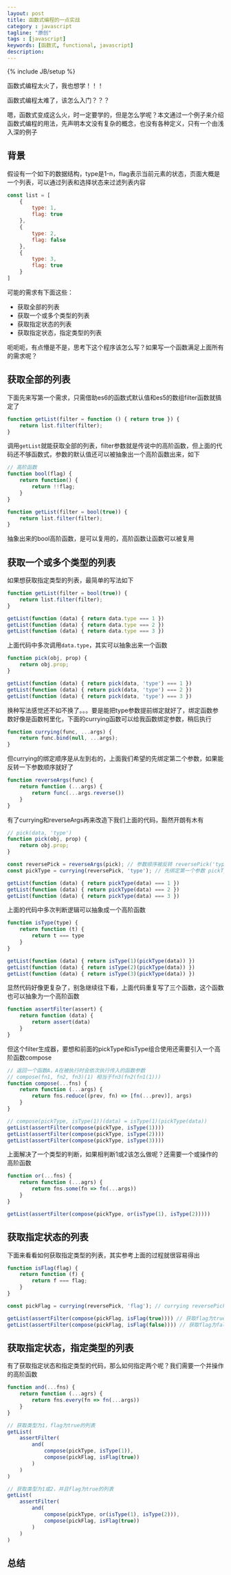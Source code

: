```yaml
---
layout: post
title: 函数式编程的一点实战
category : javascript
tagline: "原创"
tags : [javascript]
keywords: [函数式, functional, javascript]
description: 
---
```

{% include JB/setup %}

函数式编程太火了，我也想学！！！

函数式编程太难了，该怎么入门？？？

嗯，函数式变成这么火，时一定要学的，但是怎么学呢？本文通过一个例子来介绍函数式编程的用法，先声明本文没有复杂的概念，也没有各种定义，只有一个由浅入深的例子

## 背景
假设有一个如下的数据结构，type是1-n，flag表示当前元素的状态，页面大概是一个列表，可以通过列表和选择状态来过滤列表内容

```js
const list = [
    {
        type: 1,
        flag: true
    },
    {
        type: 2,
        flag: false
    },
    {
        type: 3,
        flag: true
    }
]
```

可能的需求有下面这些：

- 获取全部的列表
- 获取一个或多个类型的列表
- 获取指定状态的列表
- 获取指定状态，指定类型的列表

呃呃呃，有点懵是不是，思考下这个程序该怎么写？如果写一个函数满足上面所有的需求呢？

## 获取全部的列表
下面先来写第一个需求，只需借助es6的函数式默认值和es5的数组filter函数就搞定了

```js
function getList(filter = function () { return true }) {
    return list.filter(filter);
}
```

调用`getList`就能获取全部的列表，filter参数就是传说中的高阶函数，但上面的代码还不够函数式，参数的默认值还可以被抽象出一个高阶函数出来，如下

```js
// 高阶函数
function bool(flag) {
    return function() {
        return !!flag;
    }
}

function getList(filter = bool(true)) {
    return list.filter(filter);
}
```

抽象出来的bool高阶函数，是可以复用的，高阶函数让函数可以被复用

## 获取一个或多个类型的列表
如果想获取指定类型的列表，最简单的写法如下

```js
function getList(filter = bool(true)) {
    return list.filter(filter);
}

getList(function (data) { return data.type === 1 })
getList(function (data) { return data.type === 2 })
getList(function (data) { return data.type === 3 })
```

上面代码中多次调用`data.type`，其实可以抽象出来一个函数

```js
function pick(obj, prop) {
    return obj.prop;
}

getList(function (data) { return pick(data, 'type') === 1 })
getList(function (data) { return pick(data, 'type') === 2 })
getList(function (data) { return pick(data, 'type') === 3 })
```

换种写法感觉还不如不换了。。。要是能把type参数提前绑定就好了，绑定函数参数好像是函数柯里化，下面的currying函数可以给我函数绑定参数，稍后执行

```js
function currying(func, ...args) {
    return func.bind(null, ...args);
}
```

但currying的绑定顺序是从左到右的，上面我们希望的先绑定第二个参数，如果能反转一下参数顺序就好了

```js
function reverseArgs(func) {
    return function (...args) {
        return func(...args.reverse())
    }
}
```

有了currying和reverseArgs再来改造下我们上面的代码，豁然开朗有木有

```js
// pick(data, 'type')
function pick(obj, prop) {
    return obj.prop;
}

const reversePick = reverseArgs(pick); // 参数顺序被反转 reversePick('type', data)
const pickType = currying(reversePick, 'type'); // 先绑定第一个参数 pickType(data)

getList(function (data) { return pickType(data) === 1 })
getList(function (data) { return pickType(data) === 2 })
getList(function (data) { return pickType(data) === 3 })
```

上面的代码中多次判断逻辑可以抽象成一个高阶函数

```js
function isType(type) {
    return function (t) {
        return t === type
    }
}

getList(function (data) { return isType(1)(pickType(data)) })
getList(function (data) { return isType(2)(pickType(data)) })
getList(function (data) { return isType(3)(pickType(data)) })
```

显然代码好像更复杂了，别急继续往下看，上面代码重复写了三个函数，这个函数也可以抽象为一个高阶函数

```js
function assertFilter(assert) {
    return function (data) {
        return assert(data)
    }
}
```

但这个filter生成器，要想和前面的pickType和isType组合使用还需要引入一个高阶函数compose

```js
// 返回一个函数A，A在被执行时会依次执行传入的函数参数
// compose(fn1, fn2, fn3)(1) 相当于fn3(fn2(fn1(1)))
function compose(...fns) {
    return function (...args) {
        return fns.reduce((prev, fn) => [fn(...prev)], args)
    }
}

// compose(pickType, isType(1))(data) = isType(1)(pickType(data))
getList(assertFilter(compose(pickType, isType(1))))
getList(assertFilter(compose(pickType, isType(2))))
getList(assertFilter(compose(pickType, isType(3))))
```

上面解决了一个类型的判断，如果相判断1或2该怎么做呢？还需要一个或操作的高阶函数

```js
function or(...fns) {
    return function (...agrs) {
        return fns.some(fn => fn(...args))
    }
}

getList(assertFilter(compose(pickType, or(isType(1), isType(2)))))
```

## 获取指定状态的列表
下面来看看如何获取指定类型的列表，其实参考上面的过程就很容易得出

```js
function isFlag(flag) {
    return function (f) {
        return f === flag;
    }
}

const pickFlag = currying(reversePick, 'flag'); // currying reversePick 见上面

getList(assertFilter(compose(pickFlag, isFlag(true)))) // 获取flag为true的列表
getList(assertFilter(compose(pickFlag, isFlag(false)))) // 获取flag为false的列表
```

## 获取指定状态，指定类型的列表
有了获取指定状态和指定类型的代码，那么如何指定两个呢？我们需要一个并操作的高阶函数

```js
function and(...fns) {
    return function (...agrs) {
        return fns.every(fn => fn(...args))
    }
}

// 获取类型为1，flag为true的列表
getList(
    assertFilter(
        and(
            compose(pickType, isType(1)),
            compose(pickFlag, isFlag(true))
        )
    )
)

// 获取类型为1或2，并且flag为true的列表
getList(
    assertFilter(
        and(
            compose(pickType, or(isType(1), isType(2))),
            compose(pickFlag, isFlag(true))
        )
    )
)
```

## 总结
